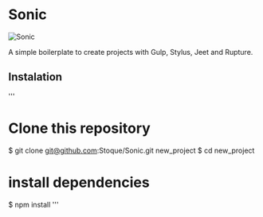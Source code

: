 # Sonic
![Sonic](http://cdn.scratch.mit.edu/static/site/users/avatars/237/0600.png)

A simple boilerplate to create projects with Gulp, Stylus, Jeet and Rupture.

## Instalation

'''
# Clone this repository
$ git clone git@github.com:Stoque/Sonic.git new_project
$ cd new_project

# install dependencies
$ npm install
'''
